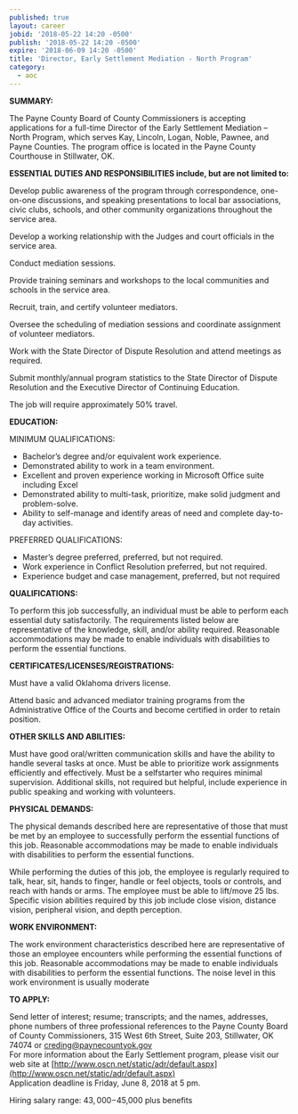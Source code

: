 ```yaml
---
published: true
layout: career
jobid: '2018-05-22 14:20 -0500'
publish: '2018-05-22 14:20 -0500'
expire: '2018-06-09 14:20 -0500'
title: 'Director, Early Settlement Mediation - North Program'
category:
  - aoc
---
```

**SUMMARY:**

The Payne County Board of County Commissioners is accepting applications for a full-time Director of the Early Settlement Mediation – North Program, which serves Kay, Lincoln, Logan, Noble, Pawnee, and Payne Counties. The program office is located in the Payne County Courthouse in Stillwater, OK.

**ESSENTIAL DUTIES AND RESPONSIBILITIES include, but are not limited to:**

Develop public awareness of the program through correspondence, one-on-one discussions, and speaking presentations to local bar associations, civic clubs, schools, and other community organizations throughout the service area.

Develop a working relationship with the Judges and court officials in the service area.

Conduct mediation sessions.

Provide training seminars and workshops to the local communities and schools in the service area.

Recruit, train, and certify volunteer mediators.

Oversee the scheduling of mediation sessions and coordinate assignment of volunteer mediators.

Work with the State Director of Dispute Resolution and attend meetings as required.

Submit monthly/annual program statistics to the State Director of Dispute Resolution and the Executive Director of Continuing Education.

The job will require approximately 50% travel.

**EDUCATION:**

MINIMUM QUALIFICATIONS:
- Bachelor’s degree and/or equivalent work experience.
- Demonstrated ability to work in a team environment.
- Excellent and proven experience working in Microsoft Office suite including Excel
- Demonstrated ability to multi-task, prioritize, make solid judgment and problem-solve.
- Ability to self-manage and identify areas of need and complete day-to-day activities.

PREFERRED QUALIFICATIONS:
- Master’s degree preferred, preferred, but not required.
- Work experience in Conflict Resolution preferred, but not required.
- Experience budget and case management, preferred, but not required

**QUALIFICATIONS:**

To perform this job successfully, an individual must be able to perform each essential duty
satisfactorily. The requirements listed below are representative of the knowledge, skill, and/or
ability required. Reasonable accommodations may be made to enable individuals with
disabilities to perform the essential functions.

**CERTIFICATES/LICENSES/REGISTRATIONS:**

Must have a valid Oklahoma drivers license.

Attend basic and advanced mediator training programs from the Administrative Office of the
Courts and become certified in order to retain position.

**OTHER SKILLS AND ABILITIES:**

Must have good oral/written communication skills and have the ability to handle several tasks at
once. Must be able to prioritize work assignments efficiently and effectively. Must be a selfstarter
who requires minimal supervision. Additional skills, not required but helpful, include
experience in public speaking and working with volunteers.

**PHYSICAL DEMANDS:**

The physical demands described here are representative of those that must be met by an
employee to successfully perform the essential functions of this job. Reasonable
accommodations may be made to enable individuals with disabilities to perform the essential
functions.

While performing the duties of this job, the employee is regularly required to talk, hear, sit, hands
to finger, handle or feel objects, tools or controls, and reach with hands or arms. The employee
must be able to lift/move 25 lbs. Specific vision abilities required by this job include close vision,
distance vision, peripheral vision, and depth perception.

**WORK ENVIRONMENT:**

The work environment characteristics described here are representative of those an employee
encounters while performing the essential functions of this job. Reasonable accommodations
may be made to enable individuals with disabilities to perform the essential functions.
The noise level in this work environment is usually moderate

**TO APPLY:**

Send letter of interest; resume; transcripts; and the names, addresses, phone numbers of three
professional references to the Payne County Board of County Commissioners, 315 West 6th Street, Suite 203, Stillwater, OK 74074 or [creding@paynecountyok.gov](mailto:creding@paynecountyok.gov)  
For more information about the Early Settlement program, please visit our web site at [http://www.oscn.net/static/adr/default.aspx](http://www.oscn.net/static/adr/default.aspx)  
Application deadline is Friday, June 8, 2018 at 5 pm.

Hiring salary range: $43,000-$45,000 plus benefits